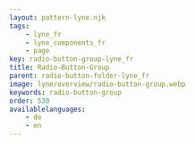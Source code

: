 ```yaml
---
layout: pattern-lyne.njk
tags: 
    - lyne_fr
    - lyne_components_fr
    - page
key: radio-button-group-lyne_fr
title: Radio-Button-Group
parent: radio-button-folder-lyne_fr
image: lyne/overview/radio-button-group.webp
keywords: radio-button-group
order: 530
availablelanguages: 
    - de
    - en
---
```

